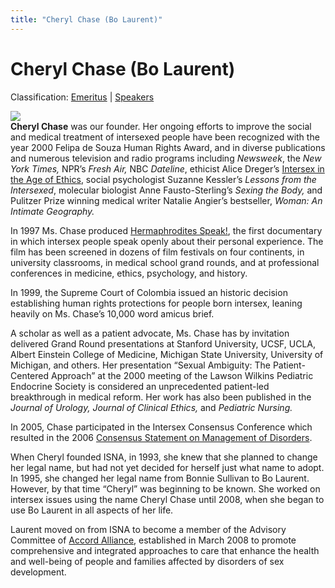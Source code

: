 ```yaml
---
title: "Cheryl Chase (Bo Laurent)"
---
```


# Cheryl Chase (Bo Laurent)

Classification: [Emeritus][3] | [Speakers][4]

![](/img/about/cheryl4.jpg)  
**Cheryl Chase** was our founder. Her ongoing efforts to improve the social and medical treatment of intersexed people have been recognized with the year 2000 Felipa de Souza Human Rights Award, and in diverse publications and numerous television and radio programs including _Newsweek_, the _New York Times,_ NPR’s _Fresh Air,_ NBC _Dateline_, ethicist Alice Dreger’s [Intersex in the Age of Ethics][5], social psychologist Suzanne Kessler’s _Lessons from the Intersexed_, molecular biologist Anne Fausto-Sterling’s _Sexing the Body,_ and Pulitzer Prize winning medical writer Natalie Angier’s bestseller, _Woman: An Intimate Geography._

  
In 1997 Ms. Chase produced [Hermaphrodites Speak!][6], the first documentary in which intersex people speak openly about their personal experience. The film has been screened in dozens of film festivals on four continents, in university classrooms, in medical school grand rounds, and at professional conferences in medicine, ethics, psychology, and history.

In 1999, the Supreme Court of Colombia issued an historic decision establishing human rights protections for people born intersex, leaning heavily on Ms. Chase’s 10,000 word amicus brief.

A scholar as well as a patient advocate, Ms. Chase has by invitation delivered Grand Round presentations at Stanford University, UCSF, UCLA, Albert Einstein College of Medicine, Michigan State University, University of Michigan, and others. Her presentation “Sexual Ambiguity: The Patient-Centered Approach” at the 2000 meeting of the Lawson Wilkins Pediatric Endocrine Society is considered an unprecedented patient-led breakthrough in medical reform. Her work has also been published in the _Journal of Urology, Journal of Clinical Ethics,_ and _Pediatric Nursing._

In 2005, Chase participated in the Intersex Consensus Conference which resulted in the 2006 [Consensus Statement on Management of Disorders][7].

When Cheryl founded ISNA, in 1993, she knew that she planned to change her legal name, but had not yet decided for herself just what name to adopt. In 1995, she changed her legal name from Bonnie Sullivan to Bo Laurent. However, by that time “Cheryl” was beginning to be known. She worked on intersex issues using the name Cheryl Chase until 2008, when she began to use Bo Laurent in all aspects of her life.

Laurent moved on from ISNA to become a member of the Advisory Committee of [Accord Alliance][8], established in March 2008 to promote comprehensive and integrated approaches to care that enhance the health and well-being of people and families affected by disorders of sex development.


[1]: /about
[2]: /about/emeritus
[3]: /about/emeritus
[4]: /about/speakers
[5]: /books/age_of_ethics
[6]: /videos/hermaphrodites_speak
[7]: http://pediatrics.aappublications.org/cgi/reprint/118/2/e488
[8]: http://www.accordalliance.org/
